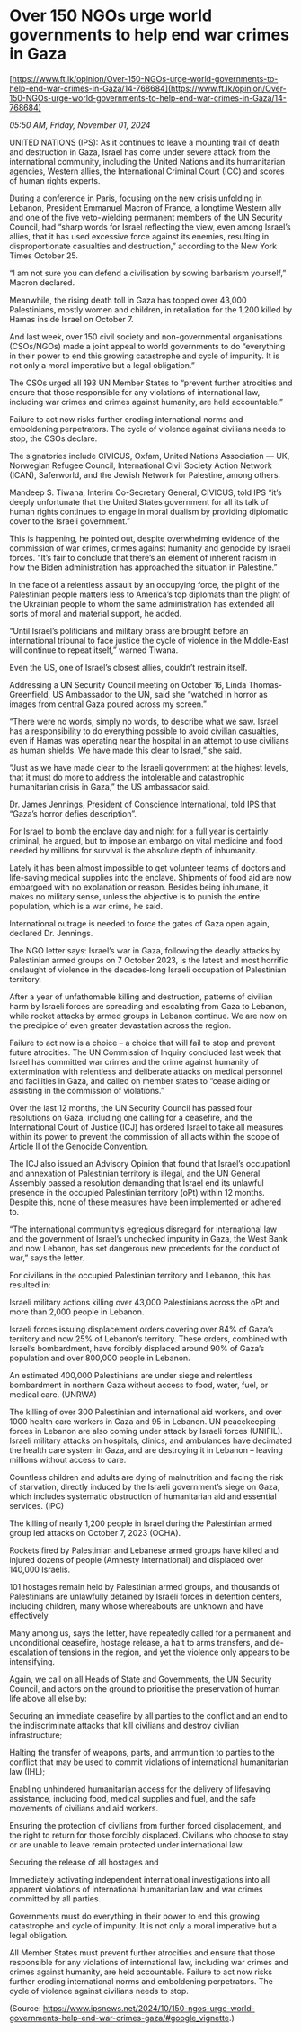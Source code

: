 # Over 150 NGOs urge  world governments to help end war crimes in Gaza

[https://www.ft.lk/opinion/Over-150-NGOs-urge-world-governments-to-help-end-war-crimes-in-Gaza/14-768684](https://www.ft.lk/opinion/Over-150-NGOs-urge-world-governments-to-help-end-war-crimes-in-Gaza/14-768684)

*05:50 AM, Friday, November 01, 2024*

UNITED NATIONS (IPS): As it continues to leave a mounting trail of death and destruction in Gaza, Israel has come under severe attack from the international community, including the United Nations and its humanitarian agencies, Western allies, the International Criminal Court (ICC) and scores of human rights experts.

During a conference in Paris, focusing on the new crisis unfolding in Lebanon, President Emmanuel Macron of France, a longtime Western ally and one of the five veto-wielding permanent members of the UN Security Council, had “sharp words for Israel reflecting the view, even among Israel’s allies, that it has used excessive force against its enemies, resulting in disproportionate casualties and destruction,” according to the New York Times October 25.

“I am not sure you can defend a civilisation by sowing barbarism yourself,” Macron declared.

Meanwhile, the rising death toll in Gaza has topped over 43,000 Palestinians, mostly women and children, in retaliation for the 1,200 killed by Hamas inside Israel on October 7.

And last week, over 150 civil society and non-governmental organisations (CSOs/NGOs) made a joint appeal to world governments to do “everything in their power to end this growing catastrophe and cycle of impunity. It is not only a moral imperative but a legal obligation.”

The CSOs urged all 193 UN Member States to “prevent further atrocities and ensure that those responsible for any violations of international law, including war crimes and crimes against humanity, are held accountable.”

Failure to act now risks further eroding international norms and emboldening perpetrators. The cycle of violence against civilians needs to stop, the CSOs declare.

The signatories include CIVICUS, Oxfam, United Nations Association — UK, Norwegian Refugee Council, International Civil Society Action Network (ICAN), Saferworld, and the Jewish Network for Palestine, among others.

Mandeep S. Tiwana, Interim Co-Secretary General, CIVICUS, told IPS “it’s deeply unfortunate that the United States government for all its talk of human rights continues to engage in moral dualism by providing diplomatic cover to the Israeli government.”

This is happening, he pointed out, despite overwhelming evidence of the commission of war crimes, crimes against humanity and genocide by Israeli forces. “It’s fair to conclude that there’s an element of inherent racism in how the Biden administration has approached the situation in Palestine.”

In the face of a relentless assault by an occupying force, the plight of the Palestinian people matters less to America’s top diplomats than the plight of the Ukrainian people to whom the same administration has extended all sorts of moral and material support, he added.

“Until Israel’s politicians and military brass are brought before an international tribunal to face justice the cycle of violence in the Middle-East will continue to repeat itself,” warned Tiwana.

Even the US, one of Israel’s closest allies, couldn’t restrain itself.

Addressing a UN Security Council meeting on October 16, Linda Thomas-Greenfield, US Ambassador to the UN, said she “watched in horror as images from central Gaza poured across my screen.”

“There were no words, simply no words, to describe what we saw. Israel has a responsibility to do everything possible to avoid civilian casualties, even if Hamas was operating near the hospital in an attempt to use civilians as human shields. We have made this clear to Israel,” she said.

“Just as we have made clear to the Israeli government at the highest levels, that it must do more to address the intolerable and catastrophic humanitarian crisis in Gaza,” the US ambassador said.

Dr. James Jennings, President of Conscience International, told IPS that “Gaza’s horror defies description”.

For Israel to bomb the enclave day and night for a full year is certainly criminal, he argued, but to impose an embargo on vital medicine and food needed by millions for survival is the absolute depth of inhumanity.

Lately it has been almost impossible to get volunteer teams of doctors and life-saving medical supplies into the enclave. Shipments of food aid are now embargoed with no explanation or reason. Besides being inhumane, it makes no military sense, unless the objective is to punish the entire population, which is a war crime, he said.

International outrage is needed to force the gates of Gaza open again, declared Dr. Jennings.

The NGO letter says: Israel’s war in Gaza, following the deadly attacks by Palestinian armed groups on 7 October 2023, is the latest and most horrific onslaught of violence in the decades-long Israeli occupation of Palestinian territory.

After a year of unfathomable killing and destruction, patterns of civilian harm by Israeli forces are spreading and escalating from Gaza to Lebanon, while rocket attacks by armed groups in Lebanon continue. We are now on the precipice of even greater devastation across the region.

Failure to act now is a choice – a choice that will fail to stop and prevent future atrocities. The UN Commission of Inquiry concluded last week that Israel has committed war crimes and the crime against humanity of extermination with relentless and deliberate attacks on medical personnel and facilities in Gaza, and called on member states to “cease aiding or assisting in the commission of violations.”

Over the last 12 months, the UN Security Council has passed four resolutions on Gaza, including one calling for a ceasefire, and the International Court of Justice (ICJ) has ordered Israel to take all measures within its power to prevent the commission of all acts within the scope of Article II of the Genocide Convention.

The ICJ also issued an Advisory Opinion that found that Israel’s occupation1 and annexation of Palestinian territory is illegal, and the UN General Assembly passed a resolution demanding that Israel end its unlawful presence in the occupied Palestinian territory (oPt) within 12 months. Despite this, none of these measures have been implemented or adhered to.

“The international community’s egregious disregard for international law and the government of Israel’s unchecked impunity in Gaza, the West Bank and now Lebanon, has set dangerous new precedents for the conduct of war,” says the letter.

For civilians in the occupied Palestinian territory and Lebanon, this has resulted in:

Israeli military actions killing over 43,000 Palestinians across the oPt and more than 2,000 people in Lebanon.

Israeli forces issuing displacement orders covering over 84% of Gaza’s territory and now 25% of Lebanon’s territory. These orders, combined with Israel’s bombardment, have forcibly displaced around 90% of Gaza’s population and over 800,000 people in Lebanon.

An estimated 400,000 Palestinians are under siege and relentless bombardment in northern Gaza without access to food, water, fuel, or medical care. (UNRWA)

The killing of over 300 Palestinian and international aid workers, and over 1000 health care workers in Gaza and 95 in Lebanon. UN peacekeeping forces in Lebanon are also coming under attack by Israeli forces (UNIFIL). Israeli military attacks on hospitals, clinics, and ambulances have decimated the health care system in Gaza, and are destroying it in Lebanon – leaving millions without access to care.

Countless children and adults are dying of malnutrition and facing the risk of starvation, directly induced by the Israeli government’s siege on Gaza, which includes systematic obstruction of humanitarian aid and essential services. (IPC)

The killing of nearly 1,200 people in Israel during the Palestinian armed group led attacks on October 7, 2023 (OCHA).

Rockets fired by Palestinian and Lebanese armed groups have killed and injured dozens of people (Amnesty International) and displaced over 140,000 Israelis.

101 hostages remain held by Palestinian armed groups, and thousands of Palestinians are unlawfully detained by Israeli forces in detention centers, including children, many whose whereabouts are unknown and have effectively

Many among us, says the letter, have repeatedly called for a permanent and unconditional ceasefire, hostage release, a halt to arms transfers, and de-escalation of tensions in the region, and yet the violence only appears to be intensifying.

Again, we call on all Heads of State and Governments, the UN Security Council, and actors on the ground to prioritise the preservation of human life above all else by:

Securing an immediate ceasefire by all parties to the conflict and an end to the indiscriminate attacks that kill civilians and destroy civilian infrastructure;

Halting the transfer of weapons, parts, and ammunition to parties to the conflict that may be used to commit violations of international humanitarian law (IHL);

Enabling unhindered humanitarian access for the delivery of lifesaving assistance, including food, medical supplies and fuel, and the safe movements of civilians and aid workers.

Ensuring the protection of civilians from further forced displacement, and the right to return for those forcibly displaced. Civilians who choose to stay or are unable to leave remain protected under international law.

Securing the release of all hostages and

Immediately activating independent international investigations into all apparent violations of international humanitarian law and war crimes committed by all parties.

Governments must do everything in their power to end this growing catastrophe and cycle of impunity. It is not only a moral imperative but a legal obligation.

All Member States must prevent further atrocities and ensure that those responsible for any violations of international law, including war crimes and crimes against humanity, are held accountable. Failure to act now risks further eroding international norms and emboldening perpetrators. The cycle of violence against civilians needs to stop.

(Source: https://www.ipsnews.net/2024/10/150-ngos-urge-world-governments-help-end-war-crimes-gaza/#google_vignette.)

